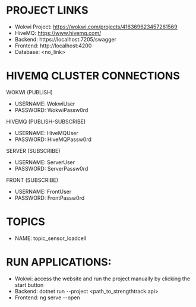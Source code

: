 # PROJECT LINKS
- Wokwi Project: https://wokwi.com/projects/416369623457261569
- HiveMQ: https://www.hivemq.com/
- Backend: https://localhost:7205/swagger
- Frontend: http://localhost:4200
- Database: <no_link>

# HIVEMQ CLUSTER CONNECTIONS
WOKWI (PUBLISH)
- USERNAME: WokwiUser <br/>
- PASSWORD: WokwiPassw0rd

HIVEMQ (PUBLISH-SUBSCRIBE)
- USERNAME: HiveMQUser <br/>
- PASSWORD: HiveMQPassw0rd

SERVER (SUBSCRIBE)
- USERNAME: ServerUser <br/>
- PASSWORD: ServerPassw0rd

FRONT (SUBSCRIBE)
- USERNAME: FrontUser <br/>
- PASSWORD: FrontPassw0rd

# TOPICS
- NAME: topic_sensor_loadcell

# RUN APPLICATIONS:
- Wokwi: access the website and run the project manually by clicking the start button
- Backend: dotnet run --project <path_to_strengthtrack.api>
- Frontend: ng serve --open
